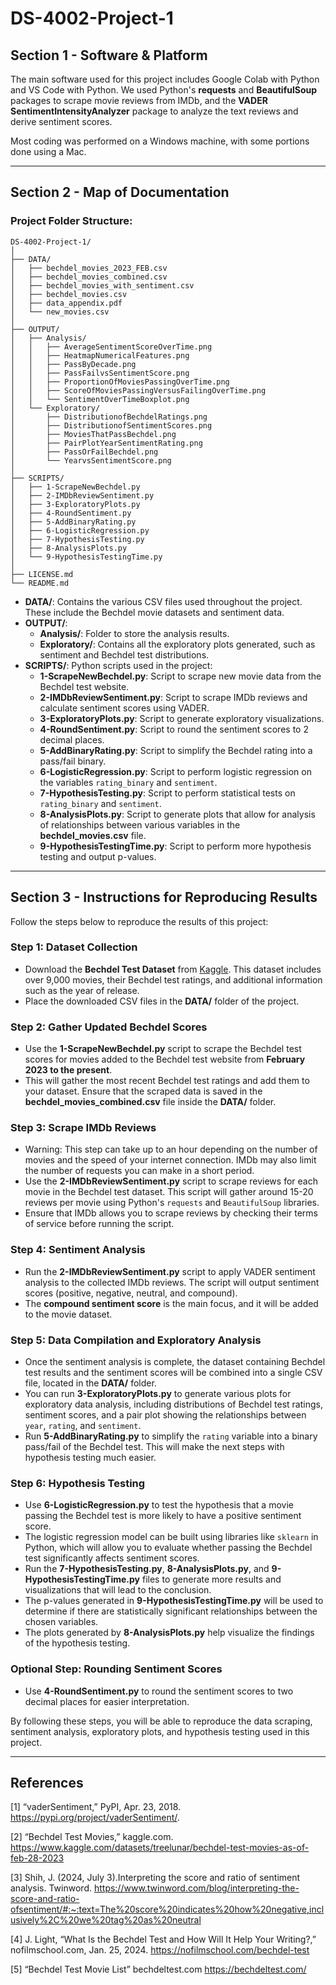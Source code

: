 # DS-4002-Project-1 

## Section 1 - Software & Platform

The main software used for this project includes Google Colab with Python and VS Code with Python. We used Python's **requests** and **BeautifulSoup** packages to scrape movie reviews from IMDb, and the **VADER SentimentIntensityAnalyzer** package to analyze the text reviews and derive sentiment scores. 

Most coding was performed on a Windows machine, with some portions done using a Mac.

---

## Section 2 - Map of Documentation

### Project Folder Structure:

```
DS-4002-Project-1/
│
├── DATA/
│   ├── bechdel_movies_2023_FEB.csv
│   ├── bechdel_movies_combined.csv
│   ├── bechdel_movies_with_sentiment.csv
│   ├── bechdel_movies.csv
│   ├── data_appendix.pdf
│   └── new_movies.csv 
│
├── OUTPUT/
│   ├── Analysis/
│   │   ├── AverageSentimentScoreOverTime.png
│   │   ├── HeatmapNumericalFeatures.png
│   │   ├── PassByDecade.png
│   │   ├── PassFailvsSentimentScore.png
│   │   ├── ProportionOfMoviesPassingOverTime.png
│   │   ├── ScoreOfMoviesPassingVersusFailingOverTime.png
│   │   └── SentimentOverTimeBoxplot.png
│   └── Exploratory/
│       ├── DistributionofBechdelRatings.png
│       ├── DistributionofSentimentScores.png
│       ├── MoviesThatPassBechdel.png
│       ├── PairPlotYearSentimentRating.png
│       ├── PassOrFailBechdel.png
│       └── YearvsSentimentScore.png
│
├── SCRIPTS/
│   ├── 1-ScrapeNewBechdel.py
│   ├── 2-IMDbReviewSentiment.py
│   ├── 3-ExploratoryPlots.py
│   ├── 4-RoundSentiment.py
│   ├── 5-AddBinaryRating.py
│   ├── 6-LogisticRegression.py
│   ├── 7-HypothesisTesting.py
│   ├── 8-AnalysisPlots.py
│   └── 9-HypothesisTestingTime.py
│
├── LICENSE.md
└── README.md
```

- **DATA/**: Contains the various CSV files used throughout the project. These include the Bechdel movie datasets and sentiment data.
- **OUTPUT/**:
  - **Analysis/**: Folder to store the analysis results.
  - **Exploratory/**: Contains all the exploratory plots generated, such as sentiment and Bechdel test distributions.
- **SCRIPTS/**: Python scripts used in the project:
  - **1-ScrapeNewBechdel.py**: Script to scrape new movie data from the Bechdel test website.
  - **2-IMDbReviewSentiment.py**: Script to scrape IMDb reviews and calculate sentiment scores using VADER.
  - **3-ExploratoryPlots.py**: Script to generate exploratory visualizations.
  - **4-RoundSentiment.py**: Script to round the sentiment scores to 2 decimal places.
  - **5-AddBinaryRating.py**: Script to simplify the Bechdel rating into a pass/fail binary.
  - **6-LogisticRegression.py**: Script to perform logistic regression on the variables `rating_binary` and `sentiment`.
  - **7-HypothesisTesting.py**: Script to perform statistical tests on `rating_binary` and `sentiment`.
  - **8-AnalysisPlots.py**: Script to generate plots that allow for analysis of relationships between various variables in the **bechdel_movies.csv** file.
  - **9-HypothesisTestingTime.py**: Script to perform more hypothesis testing and output p-values.
  
---

## Section 3 - Instructions for Reproducing Results

Follow the steps below to reproduce the results of this project:

### Step 1: Dataset Collection
- Download the **Bechdel Test Dataset** from [Kaggle](https://www.kaggle.com/datasets/treelunar/bechdel-test-movies-as-of-feb-28-2023). This dataset includes over 9,000 movies, their Bechdel test ratings, and additional information such as the year of release.
- Place the downloaded CSV files in the **DATA/** folder of the project.

### Step 2: Gather Updated Bechdel Scores
- Use the **1-ScrapeNewBechdel.py** script to scrape the Bechdel test scores for movies added to the Bechdel test website from **February 2023 to the present**.
- This will gather the most recent Bechdel test ratings and add them to your dataset. Ensure that the scraped data is saved in the **bechdel_movies_combined.csv** file inside the **DATA/** folder.

### Step 3: Scrape IMDb Reviews
- Warning: This step can take up to an hour depending on the number of movies and the speed of your internet connection. IMDb may also limit the number of requests you can make in a short period.
- Use the **2-IMDbReviewSentiment.py** script to scrape reviews for each movie in the Bechdel test dataset. This script will gather around 15-20 reviews per movie using Python's `requests` and `BeautifulSoup` libraries.
- Ensure that IMDb allows you to scrape reviews by checking their terms of service before running the script.

### Step 4: Sentiment Analysis
- Run the **2-IMDbReviewSentiment.py** script to apply VADER sentiment analysis to the collected IMDb reviews. The script will output sentiment scores (positive, negative, neutral, and compound).
- The **compound sentiment score** is the main focus, and it will be added to the movie dataset.

### Step 5: Data Compilation and Exploratory Analysis
- Once the sentiment analysis is complete, the dataset containing Bechdel test results and the sentiment scores will be combined into a single CSV file, located in the **DATA/** folder.
- You can run **3-ExploratoryPlots.py** to generate various plots for exploratory data analysis, including distributions of Bechdel test ratings, sentiment scores, and a pair plot showing the relationships between `year`, `rating`, and `sentiment`.
- Run **5-AddBinaryRating.py** to simplify the `rating` variable into a binary pass/fail of the Bechdel test. This will make the next steps with hypothesis testing much easier.

### Step 6: Hypothesis Testing
- Use **6-LogisticRegression.py** to test the hypothesis that a movie passing the Bechdel test is more likely to have a positive sentiment score.
- The logistic regression model can be built using libraries like `sklearn` in Python, which will allow you to evaluate whether passing the Bechdel test significantly affects sentiment scores.
- Run the **7-HypothesisTesting.py**, **8-AnalysisPlots.py**, and **9-HypothesisTestingTime.py** files to generate more results and visualizations that will lead to the conclusion.
- The p-values generated in **9-HypothesisTestingTime.py** will be used to determine if there are statistically significant relationships between the chosen variables.
- The plots generated by **8-AnalysisPlots.py** help visualize the findings of the hypothesis testing.

### Optional Step: Rounding Sentiment Scores
- Use **4-RoundSentiment.py** to round the sentiment scores to two decimal places for easier interpretation.

By following these steps, you will be able to reproduce the data scraping, sentiment analysis, exploratory plots, and hypothesis testing used in this project.

---

## References 

[1] “vaderSentiment,” PyPI, Apr. 23, 2018. https://pypi.org/project/vaderSentiment/.

[2] “Bechdel Test Movies,” kaggle.com.
https://www.kaggle.com/datasets/treelunar/bechdel-test-movies-as-of-feb-28-2023

[3] Shih, J. (2024, July 3).Interpreting the score and ratio of sentiment analysis. Twinword.
https://www.twinword.com/blog/interpreting-the-score-and-ratio-ofsentiment/#:~:text=The%20score%20indicates%20how%20negative,inclusively%2C%20we%20tag%20as%20neutral

[4] J. Light, “What Is the Bechdel Test and How Will It Help Your Writing?,” nofilmschool.com, 
Jan. 25, 2024. https://nofilmschool.com/bechdel-test

[5] “Bechdel Test Movie List” bechdeltest.com
https://bechdeltest.com/

